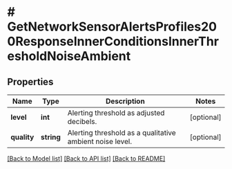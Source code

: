 # # GetNetworkSensorAlertsProfiles200ResponseInnerConditionsInnerThresholdNoiseAmbient

## Properties

Name | Type | Description | Notes
------------ | ------------- | ------------- | -------------
**level** | **int** | Alerting threshold as adjusted decibels. | [optional]
**quality** | **string** | Alerting threshold as a qualitative ambient noise level. | [optional]

[[Back to Model list]](../../README.md#models) [[Back to API list]](../../README.md#endpoints) [[Back to README]](../../README.md)
